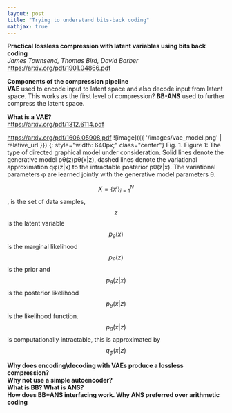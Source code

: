 ```yaml
---
layout: post
title: "Trying to understand bits-back coding"
mathjax: true
---
```


**Practical lossless compression with latent variables using bits back coding**<br/>
*James Townsend, Thomas Bird, David Barber*<br/>
https://arxiv.org/pdf/1901.04866.pdf

**Components of the compression pipeline**<br/>
**VAE** used to encode input to latent space and also decode input from latent space. This works as the first level of compression?
**BB-ANS** used to further compress the latent space.

**What is a VAE?** <br/>
https://arxiv.org/pdf/1312.6114.pdf

https://arxiv.org/pdf/1606.05908.pdf
![image]({{ '/images/vae_model.png' | relative_url }}) {: style="width: 640px;" class="center"} Fig. 1. Figure 1: The type of directed graphical model under consideration. Solid lines denote the generative
model pθ(z)pθ(x|z), dashed lines denote the variational approximation qφ(z|x) to the intractable
posterior pθ(z|x). The variational parameters φ are learned jointly with the generative model parameters θ.

$$X={\{x^i\}}^{N}_{i=1}$$, is the set of data samples, $$z$$ is the latent variable <br/>
$$ p_{\theta}(x)$$ is the marginal likelihood <br/>
$$p_{\theta}(z)$$ is the prior and $$ p_{\theta}(z|x) $$ is the posterior likelihood <br/>
$$p_{\theta}(x|z)$$ is the likelihood function. 
 $$ p_{\theta}(x|z)$$ is computationally intractable, this is approximated by $$ q_{\phi}(x|z)$$

**Why does encoding\decoding with VAEs produce a lossless compression?**<br/>
**Why not use a simple autoencoder?**<br/>
**What is BB? What is ANS?**<br/>
**How does BB+ANS interfacing work. Why ANS preferred over arithmetic coding**<br/>
